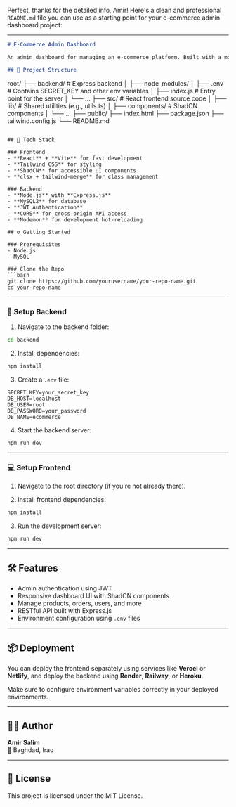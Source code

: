 Perfect, thanks for the detailed info, Amir! Here's a clean and professional `README.md` file you can use as a starting point for your e-commerce admin dashboard project:

---

```markdown
# E-Commerce Admin Dashboard

An admin dashboard for managing an e-commerce platform. Built with a modern stack featuring **React**, **Vite**, **Tailwind CSS**, and **ShadCN** on the frontend, with **Node.js**, **Express.js**, and **MySQL** on the backend.

## 📁 Project Structure
```

root/
├── backend/ # Express backend
│ ├── node_modules/
│ ├── .env # Contains SECRET_KEY and other env variables
│ ├── index.js # Entry point for the server
│ └── ...
├── src/ # React frontend source code
│ ├── lib/ # Shared utilities (e.g., utils.ts)
│ ├── components/ # ShadCN components
│ └── ...
├── public/
├── index.html
├── package.json
├── tailwind.config.js
└── README.md

````

## 🧰 Tech Stack

### Frontend
- **React** + **Vite** for fast development
- **Tailwind CSS** for styling
- **ShadCN** for accessible UI components
- **clsx + tailwind-merge** for class management

### Backend
- **Node.js** with **Express.js**
- **MySQL2** for database
- **JWT Authentication**
- **CORS** for cross-origin API access
- **Nodemon** for development hot-reloading

## ⚙️ Getting Started

### Prerequisites
- Node.js
- MySQL

### Clone the Repo
```bash
git clone https://github.com/yourusername/your-repo-name.git
cd your-repo-name
````

---

### 🔧 Setup Backend

1. Navigate to the backend folder:

```bash
cd backend
```

2. Install dependencies:

```bash
npm install
```

3. Create a `.env` file:

```env
SECRET_KEY=your_secret_key
DB_HOST=localhost
DB_USER=root
DB_PASSWORD=your_password
DB_NAME=ecommerce
```

4. Start the backend server:

```bash
npm run dev
```

---

### 💻 Setup Frontend

1. Navigate to the root directory (if you're not already there).

2. Install frontend dependencies:

```bash
npm install
```

3. Run the development server:

```bash
npm run dev
```

---

## 🛠 Features

- Admin authentication using JWT
- Responsive dashboard UI with ShadCN components
- Manage products, orders, users, and more
- RESTful API built with Express.js
- Environment configuration using `.env` files

---

## 📦 Deployment

You can deploy the frontend separately using services like **Vercel** or **Netlify**, and deploy the backend using **Render**, **Railway**, or **Heroku**.

Make sure to configure environment variables correctly in your deployed environments.

---

## 🧑‍💻 Author

**Amir Salim**  
📍 Baghdad, Iraq

---

## 📝 License

This project is licensed under the MIT License.

```

```
